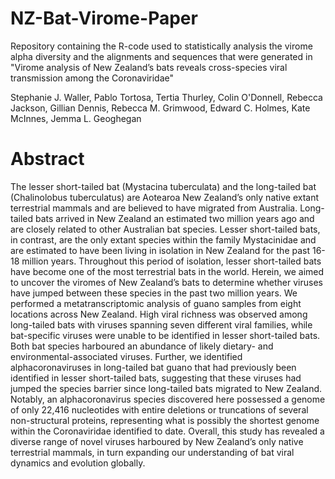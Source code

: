 # NZ-Bat-Virome-Paper

Repository containing the R-code used to statistically analysis the virome alpha diversity and the alignments and sequences that were generated in "Virome analysis of New Zealand’s bats reveals cross-species viral transmission among the Coronaviridae"

Stephanie J. Waller, Pablo Tortosa, Tertia Thurley, Colin O'Donnell, Rebecca Jackson, Gillian Dennis, Rebecca M. Grimwood, Edward C. Holmes, Kate McInnes, Jemma L. Geoghegan

# Abstract
The lesser short-tailed bat (Mystacina tuberculata) and the long-tailed bat (Chalinolobus tuberculatus) are Aotearoa New Zealand’s only native extant terrestrial mammals and are believed to have migrated from Australia. Long-tailed bats arrived in New Zealand an estimated two million years ago and are closely related to other Australian bat species. Lesser short-tailed bats, in contrast, are the only extant species within the family Mystacinidae and are estimated to have been living in isolation in New Zealand for the past 16-18 million years. Throughout this period of isolation, lesser short-tailed bats have become one of the most terrestrial bats in the world. Herein, we aimed to uncover the viromes of New Zealand’s bats to determine whether viruses have jumped between these species in the past two million years. We performed a metatranscriptomic analysis of guano samples from eight locations across New Zealand. High viral richness was observed among long-tailed bats with viruses spanning seven different viral families, while bat-specific viruses were unable to be identified in lesser short-tailed bats. Both bat species harboured an abundance of likely dietary- and environmental-associated viruses. Further, we identified alphacoronaviruses in long-tailed bat guano that had previously been identified in lesser short-tailed bats, suggesting that these viruses had jumped the species barrier since long-tailed bats migrated to New Zealand. Notably, an alphacoronavirus species discovered here possessed a genome of only 22,416 nucleotides with entire deletions or truncations of several non-structural proteins, representing what is possibly the shortest genome within the Coronaviridae identified to date. Overall, this study has revealed a diverse range of novel viruses harboured by New Zealand’s only native terrestrial mammals, in turn expanding our understanding of bat viral dynamics and evolution globally.
